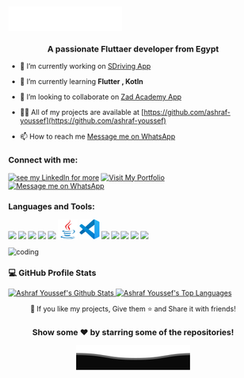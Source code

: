 <img src="images/header.svg"></img>

<h3 align="center">A passionate Fluttaer developer from Egypt</h3>

<!-- Any image aligned to the right. Beware the width -->
<!-- <img width="40%" align="right" alt="Github" src="https://raw.githubusercontent.com/onimur/.github/master/.resources/git-header.svg" /> -->

- 🔭 I’m currently working on [SDriving App](https://github.com/ashraf-youssef/SDriving)

- 🌱 I’m currently learning **Flutter , Kotln**

- 👯 I’m looking to collaborate on [Zad Academy App](https://github.com/ashraf-youssef/Zad)

- 👨‍💻 All of my projects are available at [https://github.com/ashraf-youssef](https://github.com/ashraf-youssef)

- 📫 How to reach me  [Message me on WhatsApp](https://wa.me/201000286401)

<h3 align="left">Connect with me:</h3>
<p align="left">

  [![see my LinkedIn for more](https://img.shields.io/badge/LinkedIn-0077B5?style=for-the-badge&logo=linkedin&logoColor=white)](https://linkedin.com/in/https://www.linkedin.com/in/ashraf-youssef1)
  [![Visit My Portfolio](https://img.shields.io/badge/Portfolio-0a988b?style=for-the-badge&logo=google-chrome&logoColor=white)](https://ashraf-youssef-dev-jchffkk.gamma.site/ashrafyoussef)
  [![Message me on WhatsApp](https://img.shields.io/badge/WhatsApp-25D366?style=for-the-badge&logo=whatsapp&logoColor=white)](https://wa.me/201000286401)
  
</p>
<h3 align="left">Languages and Tools:</h3>
<p align="left"> 
<img src="https://www.vectorlogo.zone/logos/android/android-icon.svg" width="40"> 
<img src="https://www.vectorlogo.zone/logos/flutterio/flutterio-icon.svg" width="40"> 
<img src="https://www.vectorlogo.zone/logos/python/python-icon.svg" width="40"> 
<img src="https://www.vectorlogo.zone/logos/firebase/firebase-icon.svg" width="40"> 
<img src="https://www.vectorlogo.zone/logos/dartlang/dartlang-icon.svg" width="40"> 
<img src="https://raw.githubusercontent.com/devicons/devicon/master/icons/java/java-original.svg" width="40"> 
<img src="https://raw.githubusercontent.com/github/explore/80688e429a7d4ef2fca1e82350fe8e3517d3494d/topics/visual-studio-code/visual-studio-code.png" width="40"> 
<img src="https://www.vectorlogo.zone/logos/kotlinlang/kotlinlang-icon.svg" width="40"> 
<img src="https://www.vectorlogo.zone/logos/android/android-icon.svg" width="40"> 
<img src="https://www.vectorlogo.zone/logos/microsoft/microsoft-icon.svg" width="40"> 
<img src="https://www.vectorlogo.zone/logos/github/github-icon.svg" width="40"> 
<img src="https://www.vectorlogo.zone/logos/git-scm/git-scm-icon.svg" width="40"> 
</p>


![coding](https://user-images.githubusercontent.com/71633148/200880843-ad960161-2456-4941-84f9-a1ed8208a2bf.gif)
 <h3>💻 GitHub Profile Stats</h3>

<a href="https://github.com/ashraf-youssef/github-readme-stats">
  <img height="137px" alt="Ashraf Youssef's Github Stats"  src="https://github-readme-stats.vercel.app/api?username=ashraf-youssef&hide_title=false&hide_border=true&show_icons=true&include_all_commits=true&count_private=true&line_height=21&text_color=ffffff&title_color=F85D7F&icon_color=F8D866&bg_color=1F222E&theme=react" height="192px"/>
<img height="137px" alt="Ashraf Youssef's Top Languages" src="https://github-readme-stats.vercel.app/api/top-langs/?username=ashraf-youssef&hide=html&hide_title=false&hide_border=true&layout=compact&langs_count=6&exclude_repo=comp426,Redventures-Movie-Quotes&text_color=ffffff&title_color=F85D7F&icon_color=79ff97&bg_color=1F222E&theme=react"  height="192px"/>
</a>

<p align="center">💙 If you like my projects, Give them ⭐ and Share it with friends!</p>

<div align="center">
  
### Show some ❤️ by starring some of the repositories!
  
</div>

<p align="center">
        <img src="https://github.com/ashraf-youssef/ashraf-youssef/blob/main/images/Bottom.svg" alt="Github Stats" />
</p>
